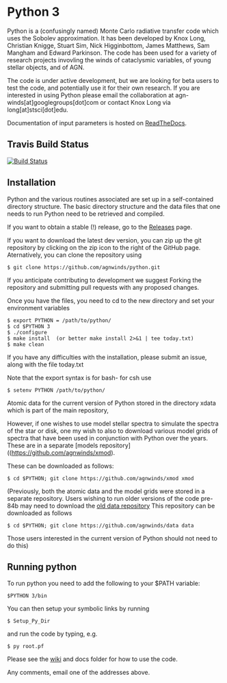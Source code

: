 # Python 3

Python is a (confusingly named) Monte Carlo radiative transfer code which uses the Sobolev approximation.
It has been developed by Knox Long, Christian Knigge, Stuart Sim, Nick Higginbottom, James Matthews, Sam Mangham and Edward Parkinson.
The code has been used for a variety of research projects invovling the winds of cataclysmic variables, of young stellar 
objects, and of AGN.

The code is under active development, but we are looking for beta users to test the code, and potentially use it 
for their own research. If you are interested in using Python please email the collaboration at agn-winds[at]googlegroups[dot]com or contact Knox Long via long[at]stsci[dot]edu. 

Documentation of input parameters is hosted on [ReadTheDocs](http://agnwinds.readthedocs.io/en/dev/).

## Travis Build Status

[![Build Status](https://travis-ci.org/agnwinds/python.png?branch=dev)](https://travis-ci.org/agnwinds/python3)

## Installation

Python and the various routines associated are set up in a self-contained directory structure. The basic directory structure and the data files that one needs to run Python need to be retrieved and compiled. 

If you want to obtain a stable (!) release, go to the [Releases](https://github.com/agnwinds/python/releases) page.

If you want to download the latest dev version, you can zip up the git repository by clicking on the zip icon to the right of the GitHub page. Aternatively, you can clone the repository using 

    $ git clone https://github.com/agnwinds/python.git 

If you anticipate contributing to development we suggest Forking the repository and submitting pull requests with any proposed changes.

Once you have the files, you need to cd to the new directory and set your environment variables
    
    $ export PYTHON = /path/to/python/
    $ cd $PYTHON 3
    $ ./configure
    $ make install  (or better make install 2>&1 | tee today.txt)
    $ make clean

If you have any difficulties with the installation, please submit an issue, along with the file today.txt

Note that the export syntax is for bash- for csh use 
  
    $ setenv PYTHON /path/to/python/

Atomic data for the current version of Python stored in the directory xdata which is part of the main repository,

However, if one wishes to use model stellar spectra to simulate the spectra of the star or disk, one my wish to
also to download various model grids of spectra that have been used in conjunction with Python over the years. These
are in a separate [models repository]((https://github.com/agnwinds/xmod).  

These can be downloaded as follows:

    $ cd $PYTHON; git clone https://github.com/agnwinds/xmod xmod 

(Previously, both the atomic data and the model grids were stored in a separate repository.  Users wishing
to run older versions of the code pre-84b may need to download the 
[old data repository](https://github.com/agnwinds/data)  This repository can be downloaded as follows


    $ cd $PYTHON; git clone https://github.com/agnwinds/data data

Those users interested in the current version of Python should not need to do this)

## Running python

To run python you need to add the following to your $PATH variable:

    $PYTHON 3/bin

You can then setup your symbolic links by running 

    $ Setup_Py_Dir

and run the code by typing, e.g.

    $ py root.pf


Please see the [wiki](https://github.com/agnwinds/python/wiki/Installing-and-Running-Python) and docs folder for how to use the code.

Any comments, email one of the addresses above.
